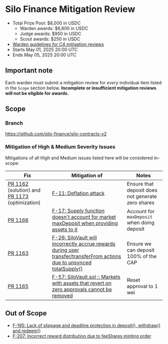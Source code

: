 # Silo Finance Mitigation Review
- Total Prize Pool: $8,000 in USDC
  - Warden awards: $6,800 in USDC
  - Judge awards: $950 in USDC
  - Scout awards: $250 in USDC
- [Warden guidelines for C4 mitigation reviews](https://code4rena.notion.site/Guidelines-for-C4-mitigation-reviews-ed10fc5cfbf640bd8dcec66f38b343c4)
- Starts May 01, 2025 20:00 UTC
- Ends May 05, 2025 20:00 UTC

## Important note 

Each warden must submit a mitigation review for *every* individual item listed in the `Scope` section below. **Incomplete or insufficient mitigation reviews will not be eligible for awards.**

## Scope

### Branch

https://github.com/silo-finance/silo-contracts-v2

### Mitigation of High & Medium Severity Issues

Mitigations of all High and Medium issues listed here will be considered in-scope:

| Fix | Mitigation of | Notes | 
| ----------- | ------------- | ----------- |
| [PR 1162](https://github.com/silo-finance/silo-contracts-v2/pull/1162) (solution) and [PR 1173](https://github.com/silo-finance/silo-contracts-v2/pull/1173) (optimization) | [F-11: Deflation attack](https://code4rena.com/audits/2025-03-silo-finance/submissions/F-11) | Ensure that deposit does not generate zero shares | 
| [PR 1166](https://github.com/silo-finance/silo-contracts-v2/pull/1166) | [F-17: Supply function doesn't account for market maxDeposit when providing assets to it](https://code4rena.com/audits/2025-03-silo-finance/submissions/F-17) | Account for `maxDeposit` when doing deposit | 
| [PR 1163](https://github.com/silo-finance/silo-contracts-v2/pull/1163) | [F-26: SiloVault will incorrectly accrue rewards during user transfer/transferFrom actions due to unsynced totalSupply()](https://code4rena.com/audits/2025-03-silo-finance/submissions/F-26) | Ensure we can deposit 100% of the CAP | 
| [PR 1165](https://github.com/silo-finance/silo-contracts-v2/pull/1165) | [F-57: SiloVault.sol :: Markets with assets that revert on zero approvals cannot be removed](https://code4rena.com/audits/2025-03-silo-finance/submissions/F-57) | Reset approval to 1 wei | 
 

## Out of Scope

- [F-195: Lack of slippage and deadline protection in deposit(), withdraw() and redeem()](https://code4rena.com/audits/2025-03-silo-finance/submissions/F-195)
- [F-207: Incorrect reward distribution due to feeShares minting order](https://code4rena.com/audits/2025-03-silo-finance/submissions/F-207)
